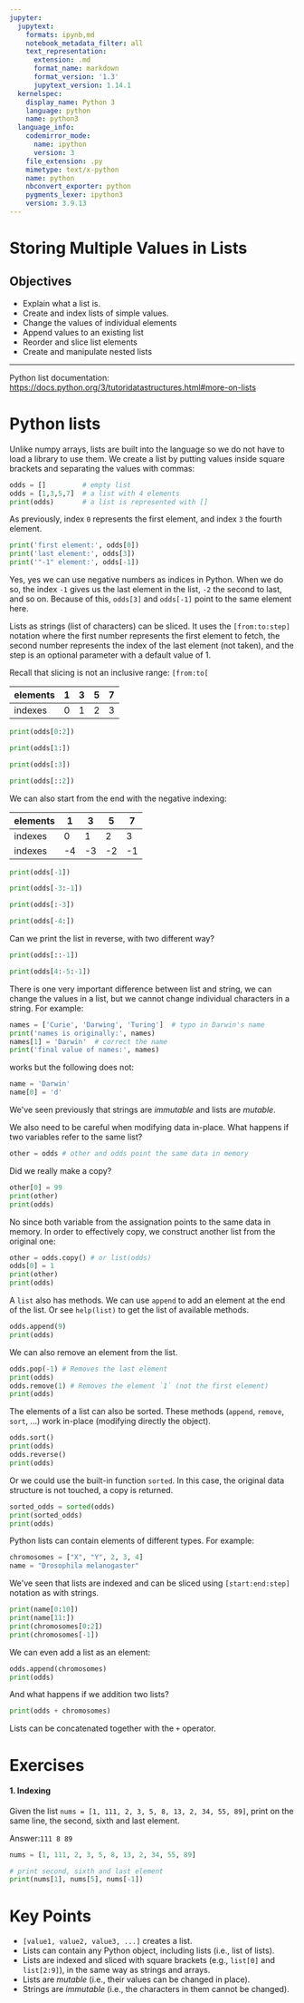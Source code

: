 ```yaml
---
jupyter:
  jupytext:
    formats: ipynb,md
    notebook_metadata_filter: all
    text_representation:
      extension: .md
      format_name: markdown
      format_version: '1.3'
      jupytext_version: 1.14.1
  kernelspec:
    display_name: Python 3
    language: python
    name: python3
  language_info:
    codemirror_mode:
      name: ipython
      version: 3
    file_extension: .py
    mimetype: text/x-python
    name: python
    nbconvert_exporter: python
    pygments_lexer: ipython3
    version: 3.9.13
---
```


# Storing Multiple Values in Lists
## Objectives
* Explain what a list is.
* Create and index lists of simple values.
* Change the values of individual elements
* Append values to an existing list
* Reorder and slice list elements
* Create and manipulate nested lists

***

Python list documentation: https://docs.python.org/3/tutoridatastructures.html#more-on-lists

# Python lists
Unlike numpy arrays, lists are built into the language so we do not have to load a library to use them. We create a list by putting values inside square brackets and separating the values with commas:
```python tags=["empty"]
odds = []         # empty list
odds = [1,3,5,7]  # a list with 4 elements
print(odds)       # a list is represented with []
```

As previously, index `0` represents the first element, and index `3` the fourth element.
```python
print('first element:', odds[0])
print('last element:', odds[3])
print('"-1" element:', odds[-1])
```
Yes, yes we can use negative numbers as indices in Python. When we do so, the index `-1` gives us the last element in the list, `-2` the second to last, and so on. Because of this, `odds[3]` and `odds[-1]` point to the same element here.

Lists as strings (list of characters) can be sliced. It uses the `[from:to:step]` notation where the first number represents the first element to fetch, the second number represents the index of the last element (not taken), and the step is an optional parameter with a default value of 1.
 
Recall that slicing is not an inclusive range: `[from:to[`

|elements| 1  | 3  | 5  | 7  |
|--------|----|----|----|----|
|indexes | 0  | 1  | 2  | 3  |

```python tags=["empty"]
print(odds[0:2])
```
```python
print(odds[1:])
```
```python tags=["empty"]
print(odds[:3])
```
```python
print(odds[::2])
```

We can also start from the end with the negative indexing:

|elements| 1  | 3  | 5  | 7  |
|--------|----|----|----|----|
|indexes | 0  | 1  | 2  | 3  |
|indexes | -4 | -3 | -2 | -1 |


```python tags=["empty"]
print(odds[-1])
```
```python
print(odds[-3:-1])
```
```python
print(odds[:-3])
```
```python tags=["empty"]
print(odds[-4:])
```

Can we print the list in reverse, with two different way?
```python
print(odds[::-1])
```
```python
print(odds[4:-5:-1])
```

There is one very important difference between list and string, we can change the values in a list, but we cannot change individual characters in a string. For example:
```python
names = ['Curie', 'Darwing', 'Turing']  # typo in Darwin's name
print('names is originally:', names)
names[1] = 'Darwin'  # correct the name
print('final value of names:', names)
```
works but the following does not:
```python tags=["raises-exception"]
name = 'Darwin'
name[0] = 'd'
```

We've seen previously that strings are *immutable* and lists are *mutable*.

We also need to be careful when modifying data in-place. What happens if two variables refer to the same list?
```python tags=["empty"]
other = odds # other and odds point the same data in memory
```
Did we really make a copy?
```python
other[0] = 99
print(other)
print(odds)
```
No since both variable from the assignation points to the same data in memory.
In order to effectively copy, we construct another list from the original one:
```python
other = odds.copy() # or list(odds)
odds[0] = 1
print(other)
print(odds)
```

A `list` also has methods. We can use `append` to add an element at the end of the list. Or see `help(list)` to get the list of available methods.
```python
odds.append(9)
print(odds)
```
We can also remove an element from the list.
```python
odds.pop(-1) # Removes the last element
print(odds)
odds.remove(1) # Removes the element `1` (not the first element)
print(odds)
```

The elements of a list can also be sorted. These methods (`append`, `remove`, `sort`, ...) work in-place (modifying directly the object).
```python
odds.sort()
print(odds)
odds.reverse()
print(odds)
```
Or we could use the built-in function `sorted`. In this case, the original data structure is not touched, a copy is returned.
```python
sorted_odds = sorted(odds)
print(sorted_odds)
print(odds)
```

Python lists can contain elements of different types. For example:
```python
chromosomes = ["X", "Y", 2, 3, 4]
name = "Drosophila melanogaster"
```

We've seen that lists are indexed and can be sliced using `[start:end:step]` notation as with strings.
```python
print(name[0:10])
print(name[11:])
print(chromosomes[0:2])
print(chromosomes[-1])
```

We can even add a list as an element:
```python tags=["empty"]
odds.append(chromosomes)
print(odds)
```

And what happens if we addition two lists?
```python
print(odds + chromosomes)
```
Lists can be concatenated together with the `+` operator.

# Exercises

#### 1. Indexing
Given the list `nums = [1, 111, 2, 3, 5, 8, 13, 2, 34, 55, 89]`, print on the same line, the second, sixth and last element.

Answer:`111 8 89`
```python
nums = [1, 111, 2, 3, 5, 8, 13, 2, 34, 55, 89]
```
```python tags=["empty"]
# print second, sixth and last element
print(nums[1], nums[5], nums[-1])
```

# Key Points
* `[value1, value2, value3, ...]` creates a list.
* Lists can contain any Python object, including lists (i.e., list of lists).
* Lists are indexed and sliced with square brackets (e.g., `list[0]` and `list[2:9]`), in the same way as strings and arrays.
* Lists are *mutable* (i.e., their values can be changed in place).
* Strings are *immutable* (i.e., the characters in them cannot be changed).
